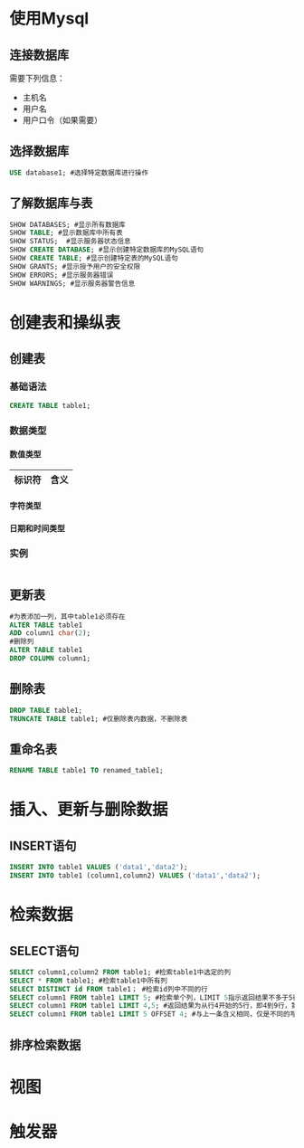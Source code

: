 # 使用Mysql
## 连接数据库
需要下列信息：
* 主机名
* 用户名
* 用户口令（如果需要）
## 选择数据库
```sql
USE database1; #选择特定数据库进行操作
```
## 了解数据库与表
```sql
SHOW DATABASES; #显示所有数据库
SHOW TABLE; #显示数据库中所有表
SHOW STATUS;  #显示服务器状态信息
SHOW CREATE DATABASE; #显示创建特定数据库的MySQL语句
SHOW CREATE TABLE; #显示创建特定表的MySQL语句
SHOW GRANTS; #显示授予用户的安全权限
SHOW ERRORS; #显示服务器错误
SHOW WARNINGS; #显示服务器警告信息
```
# 创建表和操纵表
## 创建表
### 基础语法
```sql
CREATE TABLE table1;
```
### 数据类型

#### 数值类型
| 标识符 | 含义 |
| - | -|

#### 字符类型
#### 日期和时间类型
### 实例
```sql

```
## 更新表
```sql
#为表添加一列，其中table1必须存在
ALTER TABLE table1
ADD column1 char(2);
#删除列
ALTER TABLE table1
DROP COLUMN column1;
```
## 删除表
```sql
DROP TABLE table1;
TRUNCATE TABLE table1; #仅删除表内数据，不删除表
```
## 重命名表
```sql
RENAME TABLE table1 TO renamed_table1;
```

# 插入、更新与删除数据
## INSERT语句
```sql
INSERT INTO table1 VALUES ('data1','data2');
INSERT INTO table1 (column1,column2) VALUES ('data1','data2');
```
# 检索数据 
## SELECT语句
```sql
SELECT column1,column2 FROM table1; #检索table1中选定的列
SELECT * FROM table1; #检索table1中所有列
SELECT DISTINCT id FROM table1； #检索id列中不同的行
SELECT column1 FROM table1 LIMIT 5; #检索单个列，LIMIT 5指示返回结果不多于5行
SELECT column1 FROM table1 LIMIT 4,5; #返回结果为从行4开始的5行，即4到9行，第一个数为开始位置，第二个数为检索行数
SELECT column1 FROM table1 LIMIT 5 OFFSET 4; #与上一条含义相同，仅是不同的写法
```
## 排序检索数据



# 视图

# 触发器
